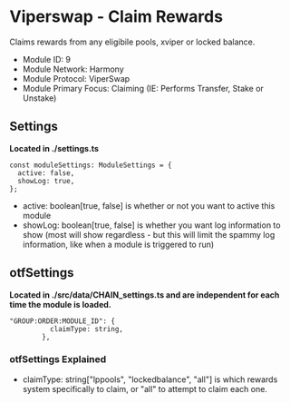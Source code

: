 # Viperswap - Claim Rewards
Claims rewards from any eligibile pools, xviper or locked balance.

* Module ID: 9
* Module Network: Harmony
* Module Protocol: ViperSwap
* Module Primary Focus: Claiming (IE: Performs Transfer, Stake or Unstake)

## Settings
**Located in ./settings.ts**
```
const moduleSettings: ModuleSettings = {
  active: false,
  showLog: true,
};
```

* active: boolean[true, false] is whether or not you want to active this module
* showLog: boolean[true, false] is whether you want log information to show (most will show regardless - but this will limit the spammy log information, like when a module is triggered to run)

## otfSettings
**Located in ./src/data/CHAIN_settings.ts and are independent for each time the module is loaded.**
```
"GROUP:ORDER:MODULE_ID": {
          claimType: string,
        },
```

### otfSettings Explained
* claimType: string["lppools", "lockedbalance", "all"] is which rewards system specifically to claim, or "all" to attempt to claim each one.